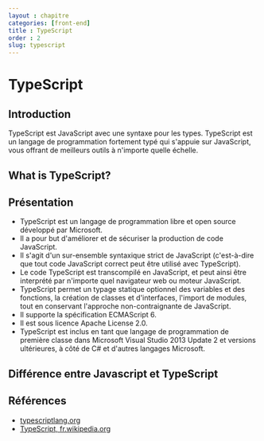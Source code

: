 ```yaml
---
layout : chapitre
categories: [front-end]
title : TypeScript
order : 2
slug: typescript
---
```

# TypeScript 

## Introduction 

TypeScript est JavaScript avec une syntaxe pour les types.
TypeScript est un langage de programmation fortement typé qui s'appuie sur JavaScript, vous offrant de meilleurs outils à n'importe quelle échelle.


## What is TypeScript?



## Présentation

- TypeScript est un langage de programmation libre et open source développé par Microsoft.
- Il a pour but d'améliorer et de sécuriser la production de code JavaScript. 
- Il s'agit d'un sur-ensemble syntaxique strict de JavaScript (c'est-à-dire que tout code JavaScript correct peut être utilisé avec TypeScript). 
- Le code TypeScript est transcompilé en JavaScript, et peut ainsi être interprété par n'importe quel navigateur web ou moteur JavaScript. 
- TypeScript permet un typage statique optionnel des variables et des fonctions, la création de classes et d'interfaces, l'import de modules, tout en conservant l'approche non-contraignante de JavaScript. 
- Il supporte la spécification ECMAScript 6.
- Il est sous licence Apache License 2.0. 
- TypeScript est inclus en tant que langage de programmation de première classe dans Microsoft Visual Studio 2013 Update 2 et versions ultérieures, à côté de C# et d'autres langages Microsoft. 

## Différence entre Javascript et TypeScript


## Références 
- [typescriptlang.org](https://www.typescriptlang.org/)
- [TypeScript, fr.wikipedia.org](https://fr.wikipedia.org/wiki/TypeScript)